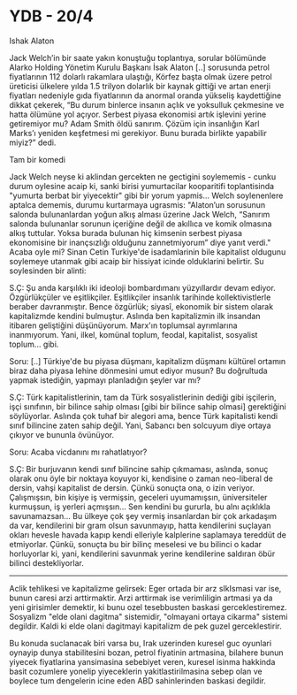 # YDB - 20/4

Ishak Alaton

Jack Welch’in bir saate yakın konuştuğu toplantıya, sorular bölümünde Alarko Holding Yönetim Kurulu Başkanı İsak Alaton [..] sorusunda petrol fiyatlarının 112 dolarlı rakamlara ulaştığı, Körfez başta olmak üzere petrol üreticisi ülkelere yılda 1.5 trilyon dolarlık bir kaynak gittiği ve artan enerji fiyatları nedeniyle gıda fiyatlarının da anormal oranda yükseliş kaydettiğine dikkat çekerek, “Bu durum binlerce insanın açlık ve yoksulluk çekmesine ve hatta ölümüne yol açıyor. Serbest piyasa ekonomisi artık işlevini yerine getiremiyor mu? Adam Smith öldü sanırım. Çözüm için insanlığın Karl Marks’ı yeniden keşfetmesi mi gerekiyor. Bunu burada birlikte yapabilir miyiz?” dedi.

Tam bir komedi

Jack Welch neyse ki aklindan gercekten ne gectigini soylememis - cunku durum oylesine acaip ki, sanki birisi yumurtacilar kooparitifi toplantisinda "yumurta berbat bir yiyecektir" gibi bir yorum yapmis... Welch soylenenlere aptalca dememis, durumu kurtarmaya ugrasmis:
"Alaton’un sorusunun salonda bulunanlardan yoğun alkış alması üzerine Jack Welch, “Sanırım salonda bulunanlar sorunun içeriğine değil de akıllıca ve komik olmasına alkış tuttular. Yoksa burada bulunan hiç kimsenin serbest piyasa ekonomisine bir inançsızlığı olduğunu zannetmiyorum” diye yanıt verdi."
Acaba oyle mi? Sinan Cetin Turkiye'de isadamlarinin bile kapitalist oldugunu soylemeye utanmak gibi acaip bir hissiyat icinde olduklarini belirtir. Su soylesinden bir alinti:

S.Ç: Şu anda karşılıklı iki ideoloji bombardımanı yüzyıllardır devam ediyor. Özgürlükçüler ve eşitlikçiler. Eşitlikçiler insanlık tarihinde kollektivistlerle beraber davranmıştır. Bence özgürlük; siyasî, ekonomik bir sistem olarak kapitalizmde kendini bulmuştur. Aslında ben kapitalizmin ilk insandan itibaren geliştiğini düşünüyorum. Marx'ın toplumsal ayrımlarına inanmıyorum. Yani, ilkel, komünal toplum, feodal, kapitalist, sosyalist toplum... gibi.

Soru: [..] Türkiye'de bu piyasa düşmanı, kapitalizm düşmanı kültürel ortamın biraz daha piyasa lehine dönmesini umut ediyor musun? Bu doğrultuda yapmak istediğin, yapmayı planladığın şeyler var mı?

S.Ç: Türk kapitalistlerinin, tam da Türk sosyalistlerinin dediği gibi işçilerin, işçi sınıfının, bir bilince sahip olması [gibi bir bilince sahip olmasi] gerektiğini söylüyorlar. Aslında çok tuhaf bir alegori ama, bence Türk kapitalisti kendi sınıf bilincine zaten sahip değil. Yani, Sabancı ben solcuyum diye ortaya çıkıyor ve bununla övünüyor.

Soru: Acaba vicdanını mı rahatlatıyor?

S.Ç: Bir burjuvanın kendi sınıf bilincine sahip çıkmaması, aslında, sonuç olarak onu öyle bir noktaya koyuyor ki, kendisine o zaman neo-liberal de dersin, vahşi kapitalist de dersin. Çünkü sonuçta ona, o izin veriyor. Çalışmışsın, bin kişiye iş vermişsin, geceleri uyumamışsın, üniversiteler kurmuşsun, iş yerleri açmışsın... Sen kendini bu gururla, bu alnı açıklıkla savunamazsan... Bu ülkeye çok şey vermiş insanlardan bir çok arkadaşım da var, kendilerini bir gram olsun savunmayıp, hatta kendilerini suçlayan okları hevesle havada kapıp kendi elleriyle kalplerine saplamaya tereddüt de etmiyorlar. Çünkü, sonuçta bu bir bilinç meselesi ve bu bilinci o kadar horluyorlar ki, yani, kendilerini savunmak yerine kendilerine saldıran öbür bilinci destekliyorlar.

---

Aclik tehlikesi ve kapitalizme gelirsek: Eger ortada bir arz sIkIsmasi var ise, bunun caresi arzi arttirmaktir. Arzi arttirmak ise verimliligin artmasi ya da yeni girisimler demektir, ki bunu ozel tesebbusten baskasi gerceklestiremez. Sosyalizm "elde olani dagitma" sistemidir, "olmayani ortaya cikarma" sistemi degildir. Kaldi ki elde olani dagitmayi kapitalizm de pek guzel gerceklestirir.

Bu konuda suclanacak biri varsa bu, Irak uzerinden kuresel guc oyunlari oynayip dunya stabilitesini bozan, petrol fiyatinin artmasina, bilahere bunun yiyecek fiyatlarina yansimasina sebebiyet veren, kuresel isinma hakkinda basit cozumlere yonelip yiyeceklerin yakitlastirilmasina sebep olan ve boylece tum dengelerin icine eden ABD sahinlerinden baskasi degildir.

